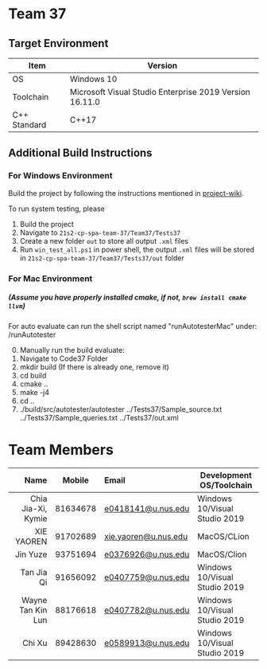 # Team 37

## Target Environment

Item | Version
-|-
OS | Windows 10
Toolchain | Microsoft Visual Studio Enterprise 2019 Version 16.11.0
C++ Standard | C++17

## Additional Build Instructions

### For Windows Environment
Build the project by following the instructions mentioned in [project-wiki](https://github.com/nus-cs3203/project-wiki/wiki/Tools-Cross-platform-Startup-SPA-Solution#22-working-with-cmake-in-visual-studio).

To run system testing, please
1. Build the project
2. Navigate to `21s2-cp-spa-team-37/Team37/Tests37`
3. Create a new folder `out` to store all output `.xml` files
4. Run `win_test_all.ps1` in power shell, the output `.xml` files will be stored in `21s2-cp-spa-team-37/Team37/Tests37/out` folder


### For Mac Environment 
##### (Assume you have properly installed cmake, if not, `brew install cmake llvm`)
For auto evaluate can run the shell script named "runAutotesterMac" under: /runAutotester 

0. Manually run the build evaluate:
1. Navigate to Code37 Folder
2. mkdir build (If there is already one, remove it)
3. cd build
4. cmake ..
5. make -j4
6. cd ..
7. ./build/src/autotester/autotester ../Tests37/Sample_source.txt ../Tests37/Sample_queries.txt ../Tests37/out.xml

# Team Members

Name | Mobile | Email | Development OS/Toolchain
-:|:-:|:-|-|
Chia Jia-Xi, Kymie | 81634678 | e0418141@u.nus.edu | Windows 10/Visual Studio 2019
XIE YAOREN | 91702689 | xie.yaoren@u.nus.edu | MacOS/CLion
Jin Yuze | 93751694 | e0376926@u.nus.edu | MacOS/Clion
Tan Jia Qi | 91656092 | e0407759@u.nus.edu | Windows 10/Visual Studio 2019
Wayne Tan Kin Lun | 88176618 | e0407782@u.nus.edu | Windows 10/Visual Studio 2019
Chi Xu | 89428630 | e0589913@u.nus.edu | Windows 10/Visual Studio 2019
